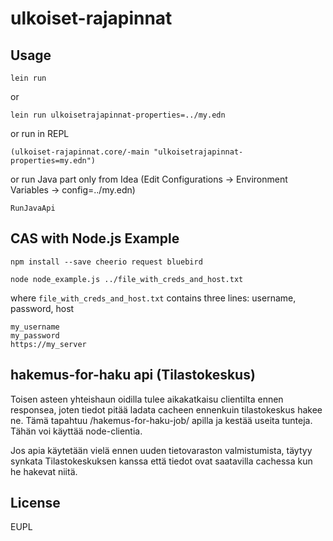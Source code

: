 # ulkoiset-rajapinnat


## Usage

`lein run`

or

`lein run ulkoisetrajapinnat-properties=../my.edn`

or run in REPL

`(ulkoiset-rajapinnat.core/-main "ulkoisetrajapinnat-properties=my.edn")`

or run Java part only from Idea (Edit Configurations -> Environment Variables -> config=../my.edn)

`RunJavaApi`

## CAS with Node.js Example

`npm install --save cheerio request bluebird`

`node node_example.js ../file_with_creds_and_host.txt`

where `file_with_creds_and_host.txt` contains three lines: username, password, host

```
my_username
my_password
https://my_server
```
## hakemus-for-haku api (Tilastokeskus)

Toisen asteen yhteishaun oidilla tulee aikakatkaisu clientilta ennen responsea, joten tiedot pitää ladata cacheen ennenkuin tilastokeskus hakee ne.
Tämä tapahtuu /hakemus-for-haku-job/ apilla ja kestää useita tunteja. Tähän voi käyttää node-clientia.

Jos apia käytetään vielä ennen uuden tietovaraston valmistumista, täytyy synkata Tilastokeskuksen kanssa että tiedot ovat saatavilla cachessa kun he hakevat niitä.

## License

EUPL
